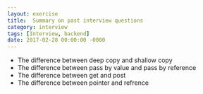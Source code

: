 ```yaml
---
layout: exercise
title:  Summary on past interview questions
category: interview
tags: [Interview, backend]
date: 2017-02-28 00:00:00 -0000
---
```


* The difference between deep copy and shallow copy
* The difference between pass by value and pass by reference
* The difference between get and post
* The difference between pointer and refrence
